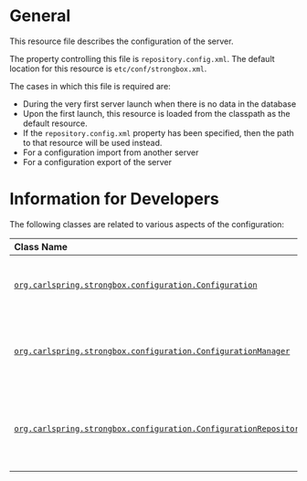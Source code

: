 # General

This resource file describes the configuration of the server.

The property controlling this file is `repository.config.xml`. The default location for this resource is `etc/conf/strongbox.xml`.

The cases in which this file is required are:
* During the very first server launch when there is no data in the database
 * Upon the first launch, this resource is loaded from the classpath as the default resource.
 * If the `repository.config.xml` property has been specified, then the path to that resource will be used instead.
* For a configuration import from another server
* For a configuration export of the server

# Information for Developers

The following classes are related to various aspects of the configuration:

| Class Name  | Description | 
|:------------|-------------|
| [`org.carlspring.strongbox.configuration.Configuration`](https://github.com/strongbox/strongbox/blob/master/strongbox-storage/strongbox-storage-api/src/main/java/org/carlspring/strongbox/configuration/Configuration.java) | Represents to configuration in a serializable form. |
| [`org.carlspring.strongbox.configuration.ConfigurationManager`](https://github.com/strongbox/strongbox/blob/master/strongbox-storage/strongbox-storage-api/src/main/java/org/carlspring/strongbox/configuration/ConfigurationManager.java) | Utility class for handling serialization and deserialization in XML form. | 
| [`org.carlspring.strongbox.configuration.ConfigurationRepository`](https://github.com/strongbox/strongbox/blob/master/strongbox-storage/strongbox-storage-api/src/main/java/org/carlspring/strongbox/configuration/ConfigurationRepository.java) | Repository class for handling CRUD operations against OrientDB. |
